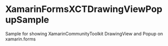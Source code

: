 # XamarinFormsXCTDrawingViewPopupSample
Sample for showing XamarinCommunityToolkit DrawingView and Popup on xamarin.forms
